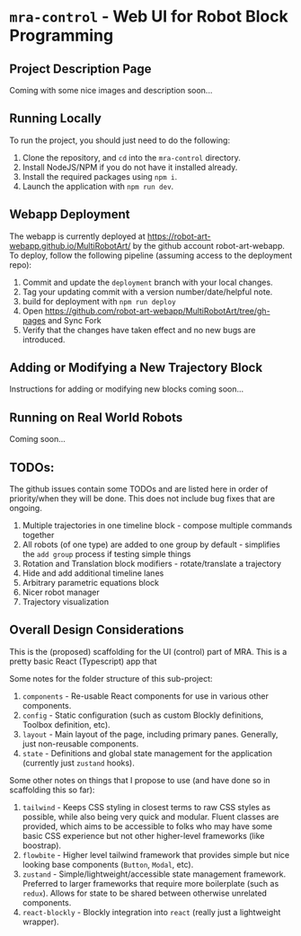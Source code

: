 # `mra-control` - Web UI for Robot Block Programming

## Project Description Page

Coming with some nice images and description soon...

## Running Locally

To run the project, you should just need to do the following:

1. Clone the repository, and `cd` into the `mra-control` directory.
2. Install NodeJS/NPM if you do not have it installed already.
3. Install the required packages using `npm i`.
4. Launch the application with `npm run dev`.

## Webapp Deployment

The webapp is currently deployed at https://robot-art-webapp.github.io/MultiRobotArt/ by the github account robot-art-webapp. To deploy, follow the following pipeline (assuming access to the deployment repo):

1. Commit and update the `deployment` branch with your local changes.
2. Tag your updating commit with a version number/date/helpful note.
3. build for deployment with `npm run deploy`
4. Open https://github.com/robot-art-webapp/MultiRobotArt/tree/gh-pages and Sync Fork
5. Verify that the changes have taken effect and no new bugs are introduced.

## Adding or Modifying a New Trajectory Block

Instructions for adding or modifying new blocks coming soon...

## Running on Real World Robots

Coming soon...

## TODOs:
The github issues contain some TODOs and are listed here in order of priority/when they will be done. This does not include bug fixes that are ongoing.

1. Multiple trajectories in one timeline block - compose multiple commands together
2. All robots (of one type) are added to one group by default - simplifies the `add group` process if testing simple things
3. Rotation and Translation block modifiers - rotate/translate a trajectory
4. Hide and add additional timeline lanes
5. Arbitrary parametric equations block
6. Nicer robot manager
7. Trajectory visualization


## Overall Design Considerations

This is the (proposed) scaffolding for the UI (control) part of MRA. This is a pretty basic React (Typescript) app that

Some notes for the folder structure of this sub-project:

1. `components` - Re-usable React components for use in various other components.
2. `config` - Static configuration (such as custom Blockly definitions, Toolbox definition, etc).
3. `layout` - Main layout of the page, including primary panes. Generally, just non-reusable components.
4. `state` - Definitions and global state management for the application (currently just `zustand` hooks).

Some other notes on things that I propose to use (and have done so in scaffolding this so far):

1.  `tailwind` - Keeps CSS styling in closest terms to raw CSS styles as possible, while also being very quick and modular. Fluent classes are
    provided, which aims to be accessible to folks who may have some basic CSS experience but not other higher-level frameworks (like boostrap).
2.  `flowbite` - Higher level tailwind framework that provides simple but nice looking base components (`Button`, `Modal`, etc).
3.  `zustand` - Simple/lightweight/accessible state management framework. Preferred to larger frameworks that require more boilerplate (such as
    `redux`). Allows for state to be shared between otherwise unrelated components.
4.  `react-blockly` - Blockly integration into `react` (really just a lightweight wrapper).